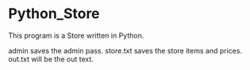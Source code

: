 # Python_Store
This program is a Store written in Python.

admin saves the admin pass.
store.txt saves the store items and prices.
out.txt will be the out text.

